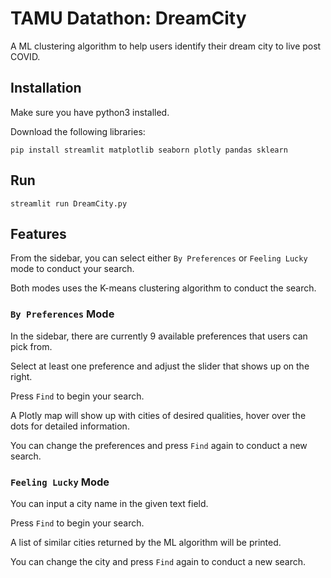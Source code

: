 # TAMU Datathon: DreamCity
A ML clustering algorithm to help users identify their dream city to live post COVID.

## Installation

Make sure you have python3 installed.

Download the following libraries:

```
pip install streamlit matplotlib seaborn plotly pandas sklearn
```

## Run

```
streamlit run DreamCity.py
```

## Features

From the sidebar, you can select either `By Preferences` or `Feeling Lucky` mode to conduct your search.

Both modes uses the K-means clustering algorithm to conduct the search.

### `By Preferences` Mode

In the sidebar, there are currently 9 available preferences that users can pick from.

Select at least one preference and adjust the slider that shows up on the right.

Press `Find` to begin your search.

A Plotly map will show up with cities of desired qualities, hover over the dots for detailed information.

You can change the preferences and press `Find` again to conduct a new search.


### `Feeling Lucky` Mode

You can input a city name in the given text field.

Press `Find` to begin your search.

A list of similar cities returned by the ML algorithm will be printed.

You can change the city and press `Find` again to conduct a new search.



